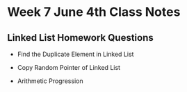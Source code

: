 # Week 7 June 4th Class Notes

## Linked List Homework Questions

* Find the Duplicate Element in Linked List

* Copy Random Pointer of Linked List

* Arithmetic Progression
